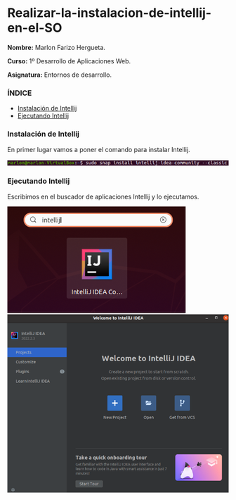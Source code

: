 # Realizar-la-instalacion-de-intellij-en-el-SO

**Nombre:** Marlon Farizo Hergueta.

**Curso:** 1º Desarrollo de Aplicaciones Web.

**Asignatura:** Entornos de desarrollo.

### ÍNDICE

+ [Instalación de Intellij](#id1)
+ [Ejecutando Intellij](#id2)

### Instalación de Intellij <a name=id1></a>

En primer lugar vamos a poner el comando para instalar Intellij.

![](img/img1.png)

### Ejecutando Intellij <a name=id2></a>

Escribimos en el buscador de aplicaciones Intellij y lo ejecutamos.

![](img/img2.1.png)
![](img/img2.2.png)
